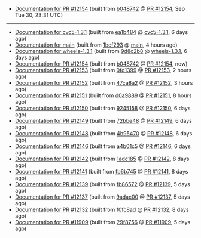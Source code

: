 

* [Documentation for PR #12154](docs-pr12154/) (built from [b048742](https://github.com/cvc5/cvc5/commit/b048742) @ [PR #12154](https://github.com/cvc5/cvc5/pull/12154), Sep Tue 30, 23:31 UTC)

***


* [Documentation for cvc5-1.3.1](docs-cvc5-1.3.1/) (built from [ea1b484](https://github.com/cvc5/cvc5/commit/ea1b484) @ [cvc5-1.3.1](https://github.com/cvc5/cvc5/tree/cvc5-1.3.1), 6 days ago)
* [Documentation for main](docs-main/) (built from [1bcf293](https://github.com/cvc5/cvc5/commit/1bcf293) @ [main](https://github.com/cvc5/cvc5/tree/main), 4 hours ago)
* [Documentation for wheels-1.3.1](docs-wheels-1.3.1/) (built from [9d8c2b8](https://github.com/cvc5/cvc5/commit/9d8c2b8) @ [wheels-1.3.1](https://github.com/cvc5/cvc5/tree/wheels-1.3.1), 6 days ago)
* [Documentation for PR #12154](docs-pr12154/) (built from [b048742](https://github.com/cvc5/cvc5/commit/b048742) @ [PR #12154](https://github.com/cvc5/cvc5/pull/12154), now)
* [Documentation for PR #12153](docs-pr12153/) (built from [0fd1399](https://github.com/cvc5/cvc5/commit/0fd1399) @ [PR #12153](https://github.com/cvc5/cvc5/pull/12153), 2 hours ago)
* [Documentation for PR #12152](docs-pr12152/) (built from [47ca8a2](https://github.com/cvc5/cvc5/commit/47ca8a2) @ [PR #12152](https://github.com/cvc5/cvc5/pull/12152), 3 hours ago)
* [Documentation for PR #12151](docs-pr12151/) (built from [d0a9889](https://github.com/cvc5/cvc5/commit/d0a9889) @ [PR #12151](https://github.com/cvc5/cvc5/pull/12151), 8 hours ago)
* [Documentation for PR #12150](docs-pr12150/) (built from [9245158](https://github.com/cvc5/cvc5/commit/9245158) @ [PR #12150](https://github.com/cvc5/cvc5/pull/12150), 6 days ago)
* [Documentation for PR #12149](docs-pr12149/) (built from [72bbe48](https://github.com/cvc5/cvc5/commit/72bbe48) @ [PR #12149](https://github.com/cvc5/cvc5/pull/12149), 6 days ago)
* [Documentation for PR #12148](docs-pr12148/) (built from [4b95470](https://github.com/cvc5/cvc5/commit/4b95470) @ [PR #12148](https://github.com/cvc5/cvc5/pull/12148), 6 days ago)
* [Documentation for PR #12146](docs-pr12146/) (built from [a4b01c5](https://github.com/cvc5/cvc5/commit/a4b01c5) @ [PR #12146](https://github.com/cvc5/cvc5/pull/12146), 6 days ago)
* [Documentation for PR #12142](docs-pr12142/) (built from [1adc185](https://github.com/cvc5/cvc5/commit/1adc185) @ [PR #12142](https://github.com/cvc5/cvc5/pull/12142), 8 days ago)
* [Documentation for PR #12141](docs-pr12141/) (built from [fb6b745](https://github.com/cvc5/cvc5/commit/fb6b745) @ [PR #12141](https://github.com/cvc5/cvc5/pull/12141), 8 days ago)
* [Documentation for PR #12139](docs-pr12139/) (built from [fb86572](https://github.com/cvc5/cvc5/commit/fb86572) @ [PR #12139](https://github.com/cvc5/cvc5/pull/12139), 5 days ago)
* [Documentation for PR #12137](docs-pr12137/) (built from [9adac00](https://github.com/cvc5/cvc5/commit/9adac00) @ [PR #12137](https://github.com/cvc5/cvc5/pull/12137), 5 days ago)
* [Documentation for PR #12132](docs-pr12132/) (built from [f0fc8ad](https://github.com/cvc5/cvc5/commit/f0fc8ad) @ [PR #12132](https://github.com/cvc5/cvc5/pull/12132), 8 days ago)
* [Documentation for PR #11909](docs-pr11909/) (built from [29f8756](https://github.com/cvc5/cvc5/commit/29f8756) @ [PR #11909](https://github.com/cvc5/cvc5/pull/11909), 5 days ago)
